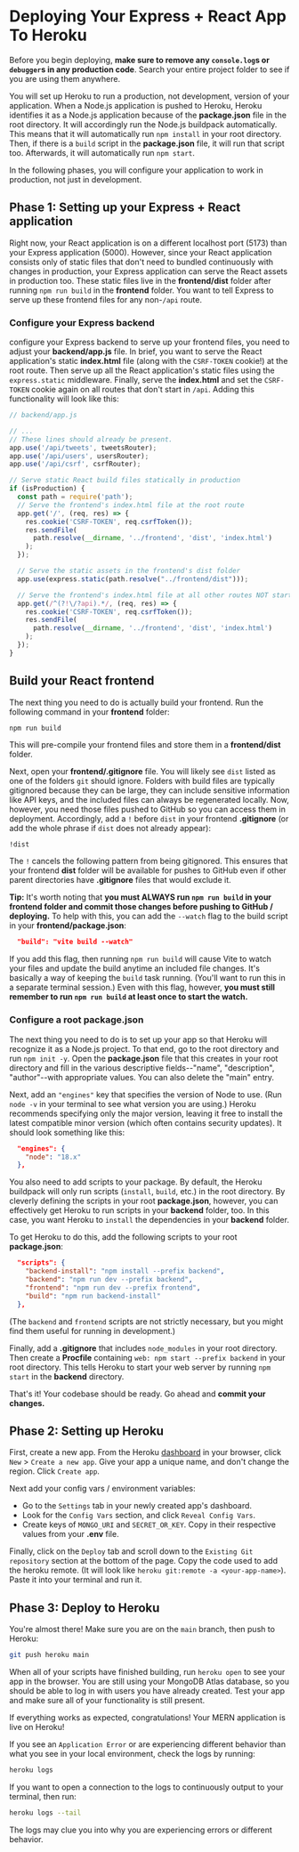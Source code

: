 # Deploying Your Express + React App To Heroku

Before you begin deploying, **make sure to remove any `console.log`s or
`debugger`s in any production code**. Search your entire project folder to see
if you are using them anywhere.

You will set up Heroku to run a production, not development, version of your
application. When a Node.js application is pushed to Heroku, Heroku identifies
it as a Node.js application because of the __package.json__ file in the root
directory. It will accordingly run the Node.js buildpack automatically. This
means that it will automatically run `npm install` in your root directory.
Then, if there is a `build` script in the __package.json__ file, it will run
that script too. Afterwards, it will automatically run `npm start`.

In the following phases, you will configure your application to work in
production, not just in development.

## Phase 1: Setting up your Express + React application

Right now, your React application is on a different localhost port (5173) than
your Express application (5000). However, since your React application consists
only of static files that don't need to bundled continuously with changes in
production, your Express application can serve the React assets in production
too. These static files live in the __frontend/dist__ folder after running `npm
run build` in the __frontend__ folder. You want to tell Express to serve up
these frontend files for any non-`/api` route.

### Configure your Express backend

configure your Express backend to serve up your frontend files, you need to
adjust your __backend/app.js__ file. In brief, you want to serve the React
application's static __index.html__ file (along with the `CSRF-TOKEN` cookie!)
at the root route. Then serve up all the React application's static files using
the `express.static` middleware. Finally, serve the __index.html__ and set the
`CSRF-TOKEN` cookie again on all routes that don't start in `/api`. Adding this
functionality will look like this:

```js
// backend/app.js

// ...
// These lines should already be present.
app.use('/api/tweets', tweetsRouter);
app.use('/api/users', usersRouter);
app.use('/api/csrf', csrfRouter);

// Serve static React build files statically in production
if (isProduction) {
  const path = require('path');
  // Serve the frontend's index.html file at the root route
  app.get('/', (req, res) => {
    res.cookie('CSRF-TOKEN', req.csrfToken());
    res.sendFile(
      path.resolve(__dirname, '../frontend', 'dist', 'index.html')
    );
  });

  // Serve the static assets in the frontend's dist folder
  app.use(express.static(path.resolve("../frontend/dist")));

  // Serve the frontend's index.html file at all other routes NOT starting with /api
  app.get(/^(?!\/?api).*/, (req, res) => {
    res.cookie('CSRF-TOKEN', req.csrfToken());
    res.sendFile(
      path.resolve(__dirname, '../frontend', 'dist', 'index.html')
    );
  });
}
```

## Build your React frontend

The next thing you need to do is actually build your frontend. Run the following
command in your __frontend__ folder:

```sh
npm run build
```

This will pre-compile your frontend files and store them in a __frontend/dist__
folder.

Next, open your __frontend/.gitignore__ file. You will likely see `dist` listed
as one of the folders `git` should ignore. Folders with build files are
typically gitignored because they can be large, they can include sensitive
information like API keys, and the included files can always be regenerated
locally. Now, however, you need those files pushed to GitHub so you can access
them in deployment. Accordingly, add a `!` before `dist` in your frontend
__.gitignore__ (or add the whole phrase if `dist` does not already appear):

```plaintext
!dist
```

The `!` cancels the following pattern from being gitignored. This ensures that
your frontend __dist__ folder will be available for pushes to GitHub even if
other parent directories have __.gitignore__ files that would exclude it.

**Tip:** It's worth noting that **you must ALWAYS run `npm run build` in your
__frontend__ folder and commit those changes before pushing to GitHub /
deploying.** To help with this, you can add the `--watch` flag to the build
script in your __frontend/package.json__:

```json
  "build": "vite build --watch"
```

If you add this flag, then running `npm run build` will cause Vite to watch your
files and update the build anytime an included file changes. It's basically a
way of keeping the `build` task running. (You'll want to run this in a separate
terminal session.) Even with this flag, however, **you must still remember to
run `npm run build` at least once to start the watch.**

### Configure a root __package.json__

The next thing you need to do is to set up your app so that Heroku will
recognize it as a Node.js project. To that end, go to the root directory and run
`npm init -y`. Open the __package.json__ file that this creates in your root
directory and fill in the various descriptive fields--"name", "description",
"author"--with appropriate values. You can also delete the "main" entry.

Next, add an `"engines"` key that specifies the version of Node to use. (Run
`node -v` in your terminal to see what version you are using.) Heroku recommends
specifying only the major version, leaving it free to install the latest
compatible minor version (which often contains security updates). It should look
something like this:

```json
  "engines": {
    "node": "18.x"
  },
```

You also need to add scripts to your package. By default, the Heroku buildpack
will only run scripts (`install`, `build`, etc.) in the root directory. By
cleverly defining the scripts in your root __package.json__, however, you can
effectively get Heroku to run scripts in your __backend__ folder, too. In this
case, you want Heroku to `install` the dependencies in your __backend__ folder.

To get Heroku to do this, add the following scripts to your root
__package.json__:

```json
  "scripts": {
    "backend-install": "npm install --prefix backend",
    "backend": "npm run dev --prefix backend",
    "frontend": "npm run dev --prefix frontend",
    "build": "npm run backend-install"
  },
```

(The `backend` and `frontend` scripts are not strictly necessary, but you might
find them useful for running in development.)

Finally, add a __.gitignore__ that includes `node_modules` in your root
directory. Then create a __Procfile__ containing `web: npm start --prefix
backend` in your root directory. This tells Heroku to start your web server by
running `npm start` in the __backend__ directory.

That's it! Your codebase should be ready. Go ahead and **commit your changes.**

## Phase 2: Setting up Heroku

First, create a new app. From the Heroku [dashboard] in your browser, click
`New` > `Create a new app`. Give your app a unique name, and don't change the
region. Click `Create app`.

Next add your config vars / environment variables:

- Go to the `Settings` tab in your newly created app's dashboard.
- Look for the `Config Vars` section, and click `Reveal Config Vars`.
- Create keys of `MONGO_URI` and `SECRET_OR_KEY`. Copy in their respective
  values from your __.env__ file.

Finally, click on the `Deploy` tab and scroll down to the `Existing Git
repository` section at the bottom of the page. Copy the code used to add the
heroku remote. (It will look like `heroku git:remote -a <your-app-name>`). Paste
it into your terminal and run it.

## Phase 3: Deploy to Heroku

You're almost there! Make sure you are on the `main` branch, then push to
Heroku:

```bash
git push heroku main
```

When all of your scripts have finished building, run `heroku open` to see your
app in the browser. You are still using your MongoDB Atlas database, so you
should be able to log in with users you have already created. Test your app and
make sure all of your functionality is still present.

If everything works as expected, congratulations! Your MERN application is
live on Heroku!

If you see an `Application Error` or are experiencing different behavior than
what you see in your local environment, check the logs by running:

```bash
heroku logs
```

If you want to open a connection to the logs to continuously output to your
terminal, then run:

```bash
heroku logs --tail
```

The logs may clue you into why you are experiencing errors or different
behavior.

[dashboard]: https://dashboard.heroku.com/
